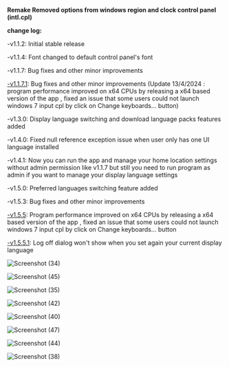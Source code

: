 **Remake Removed options from windows region and clock control panel (intl.cpl)**

**change log:**

-v1.1.2: Initial stable release

-v1.1.4: Font changed to default control panel's font

-v1.1.7: Bug fixes and other minor improvements

[-v1.1.7.1](https://github.com/MehranAkbarii/WindowsRegionAndLanguageRemake/releases/tag/v1.1.7.1): Bug fixes and other minor improvements (Update 13/4/2024 : program performance improved on x64 CPUs by releasing a x64 based version of the app , fixed an issue that some users could not launch windows 7 input cpl by click on Change keyboards... button)

-v1.3.0: Display language switching and download language packs features added

-v1.4.0: Fixed null reference exception issue when user only has one UI language installed

-v1.4.1: Now you can run the app and manage your home location settings without admin permission like v1.1.7 but still you need to run program as admin if you want to manage your display language settings

-v1.5.0: Preferred languages switching feature added

-v1.5.3: Bug fixes and other minor improvements

[-v1.5.5](https://github.com/MehranAkbarii/WindowsRegionAndLanguageRemake/releases/tag/v1.5.5): Program performance improved on x64 CPUs by releasing a x64 based version of the app , fixed an issue that some users could not launch windows 7 input cpl by click on Change keyboards... button

[-v1.5.5.1](https://github.com/MehranAkbarii/WindowsRegionAndLanguageRemake/releases/tag/v1.5.5.1): Log off dialog won't show when you set again your current display language

![Screenshot (34)](https://github.com/MehranAkbarii/WindowsRegionAndLanguageRemake/assets/133998536/5c6a522c-099d-414f-917b-881d2e2f09bd)

![Screenshot (45)](https://github.com/MehranAkbarii/WindowsRegionAndLanguageRemake/assets/133998536/d56d56ef-3dd8-48f4-bfc2-5cb33f8dc961)

![Screenshot (35)](https://github.com/MehranAkbarii/WindowsRegionAndLanguageRemake/assets/133998536/17acac52-2aac-410a-95d6-d111f7610b67)

![Screenshot (42)](https://github.com/MehranAkbarii/WindowsRegionAndLanguageRemake/assets/133998536/3ed7069b-bf27-4e4a-b235-73c0311174d4)

![Screenshot (40)](https://github.com/MehranAkbarii/WindowsRegionAndLanguageRemake/assets/133998536/9a0e5835-074f-4eb9-91cb-c038b99083d5)

![Screenshot (47)](https://github.com/MehranAkbarii/WindowsRegionAndLanguageRemake/assets/133998536/3d93b974-166e-4cd6-8fe7-60e093ce7b85)

![Screenshot (44)](https://github.com/MehranAkbarii/WindowsRegionAndLanguageRemake/assets/133998536/cc0eee70-757f-4296-bdfe-8503a1e2a383)

![Screenshot (38)](https://github.com/MehranAkbarii/WindowsRegionAndLanguageRemake/assets/133998536/f4d3feeb-c391-48fb-ab27-ebc5a99a1ac0)
